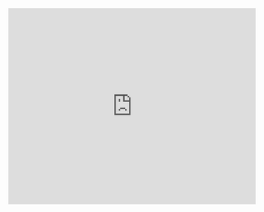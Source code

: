
<!-- 자동재생 + 반복재생 + 컨트롤 숨김 -->
<iframe
  width="100%"
  height="400"
  src="https://www.youtube.com/embed/517GmSuA8H8?autoplay=1&mute=1&loop=1&playlist=VIDEO_ID&controls=0"
  style="border:none;"
  allowfullscreen>
</iframe>
